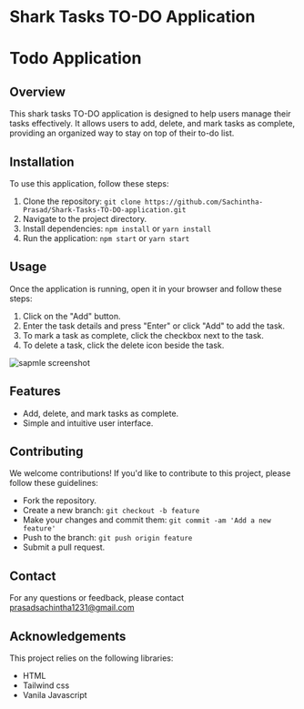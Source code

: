 # Shark Tasks TO-DO Application

# Todo Application

## Overview

This shark tasks TO-DO application is designed to help users manage their tasks effectively. It allows users to add, delete, and mark tasks as complete, providing an organized way to stay on top of their to-do list.

## Installation

To use this application, follow these steps:

1. Clone the repository: `git clone https://github.com/Sachintha-Prasad/Shark-Tasks-TO-DO-application.git`
2. Navigate to the project directory.
3. Install dependencies: `npm install` or `yarn install`
4. Run the application: `npm start` or `yarn start`

## Usage

Once the application is running, open it in your browser and follow these steps:

1. Click on the "Add" button.
2. Enter the task details and press "Enter" or click "Add" to add the task.
3. To mark a task as complete, click the checkbox next to the task.
4. To delete a task, click the delete icon beside the task.

![sapmle screenshot](https://github.com/Sachintha-Prasad/Shark-Tasks-TO-DO-application/assets/95670889/7aa443b7-8f23-4ceb-bff5-eb0b598ba30b)

## Features

- Add, delete, and mark tasks as complete.
- Simple and intuitive user interface.

## Contributing

We welcome contributions! If you'd like to contribute to this project, please follow these guidelines:

- Fork the repository.
- Create a new branch: `git checkout -b feature`
- Make your changes and commit them: `git commit -am 'Add a new feature'`
- Push to the branch: `git push origin feature`
- Submit a pull request.


## Contact

For any questions or feedback, please contact prasadsachintha1231@gmail.com

## Acknowledgements

This project relies on the following libraries:
- HTML
- Tailwind css
- Vanila Javascript
